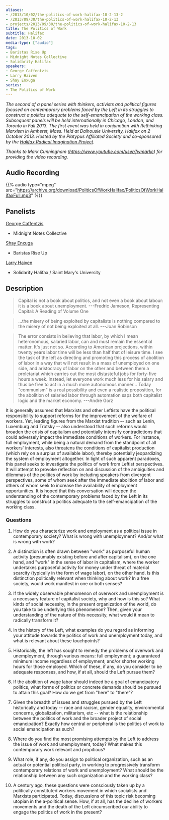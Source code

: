 ```yaml
---
aliases:
- /2013/10/02/the-politics-of-work-halifax-10-2-13-2
- /2013/09/30/the-politics-of-work-halifax-10-2-13
- projects/2013/09/30/the-politics-of-work-halifax-10-2-13
title: The Politics of Work
subtitle: Halifax
date: 2013-10-02
media-type: ["audio"]
tags:
- Baristas Rise Up
- Midnight Notes Collective
- Solidarity Halifax
speakers:
- George Caffentzis
- Larry Haiven
- Shay Enxuga
series:
- The Politics of Work
---
```


_The second of a panel series with thinkers, activists and political figures focused on contemporary problems faced by the Left in its struggles to construct a politics adequate to the self-emancipation of the working class. Subsequent panels will be held internationally in Chicago, London, and Toronto in Fall 2013. The first event was held in conjunction with Rethinking Marxism in Amherst, Mass. Held at Dalhousie University, Halifax on 2 October 2013. Hosted by the Platypus Affiliated Society and co-sponsored by the [Halifax Radical Imagination Project](http://radicalimagination.org/)._

_Thanks to Mark Cunningham (https://www.youtube.com/user/fwmarkc) for providing the video recording._

## Audio Recording

{{% audio type="mpeg" src="https://archive.org/download/PoliticsOfWorkHalifax/PoliticsOfWorkHalifaxFull.mp3" %}}

## Panelists

[George Caffentzis](/speakers/george-caffentzis/)
 - Midnight Notes Collective

[Shay Enxuga](/speakers/shay-enxuga/)
 - Baristas Rise Up

[Larry Haiven](/speakers/larry-haiven/)
 - Solidarity Halifax / Saint Mary's University


## Description

>Capital is not a book about politics, and not even a book about labour: it is a book about unemployment.
---Fredric Jameson, Representing Capital: A Reading of Volume One

>...the misery of being exploited by capitalists is nothing compared to the misery of not being exploited at all.
---Joan Robinson

>The error consists in believing that labor, by which I mean heteronomous, salaried labor, can and must remain the essential matter. It's just not so. According to American projections, within twenty years labor time will be less than half that of leisure time. I see the task of the left as directing and promoting this process of abolition of labor in a way that will not result in a mass of unemployed on one side, and aristocracy of labor on the other and between them a proletariat which carries out the most distasteful jobs for forty-five hours a week. Instead, let everyone work much less for his salary and thus be free to act in a much more autonomous manner... Today "communism" is a real possibility and even a realistic proposition, for the abolition of salaried labor through automation saps both capitalist logic and the market economy.
---Andre Gorz


It is generally assumed that Marxists and other Leftists have the political responsibility to support reforms for the improvement of the welfare of workers. Yet, leading figures from the Marxist tradition -- such as Lenin, Luxemburg and Trotsky -- also understood that such reforms would broaden the crisis of capitalism and potentially intensify contradictions that could adversely impact the immediate conditions of workers. For instance, full employment, while being a natural demand from the standpoint of all workers' interests, also threatens the conditions of capitalist production (which rely on a surplus of available labor), thereby potentially jeopardizing the system of employment altogether. In light of such apparent paradoxes, this panel seeks to investigate the politics of work from Leftist perspectives. It will attempt to provoke reflection on and discussion of the ambiguities and dilemmas of the politics of work by including speakers from divergent perspectives, some of whom seek after the immediate abolition of labor and others of whom seek to increase the availability of employment opportunities. It is hoped that this conversation will deepen the understanding of the contemporary problems faced by the Left in its struggles to construct a politics adequate to the self-emancipation of the working class.

### Questions

1. How do you characterize work and employment as a political issue in contemporary society? What is wrong with unemployment? And/or what is wrong with work?

2. A distinction is often drawn between "work" as purposeful human activity (presumably existing before and after capitalism), on the one hand, and "work" in the sense of labor in capitalism, where the worker undertakes purposeful activity for money under threat of material scarcity (typically in the form of wage labor), on the other hand. Is this distinction politically relevant when thinking about work? In a free society, would work manifest in one or both senses?

3. If the widely observable phenomenon of overwork and unemployment is a necessary feature of capitalist society, why and how is this so? What kinds of social necessity, in the present organization of the world, do you take to be underlying this phenomenon? Then, given your understanding of the nature of this necessity, what would it mean to radically transform it?

4. In the history of the Left, what examples do you regard as informing your attitude towards the politics of work and unemployment today, and what is relevant about these touchpoints?

5. Historically, the left has sought to remedy the problems of overwork and unemployment, through various means: full employment; a guaranteed minimum income regardless of employment; and/or shorter working hours for those employed. Which of these, if any, do you consider to be adequate responses, and how, if at all, should the Left pursue them?

6. If the abolition of wage labor should indeed be a goal of emancipatory politics, what forms of politics or concrete demands should be pursued to attain this goal? How do we get from "here" to "there"?

7. Given the breadth of issues and struggles pursued by the Left historically and today -- race and racism, gender equality, environmental concerns, globalization, militarism, etc -- what is the relationship between the politics of work and the broader project of social emancipation? Exactly how central or peripheral is the politics of work to social emancipation as such?

8. Where do you find the most promising attempts by the Left to address the issue of work and unemployment, today? What makes this contemporary work relevant and propitious?

9. What role, if any, do you assign to political organization, such as an actual or potential political party, in working to progressively transform contemporary relations of work and unemployment? What should be the relationship between any such organization and the working class?

10. A century ago, these questions were consciously taken up by a politically constituted workers movement in which socialists and Marxists participated. Today, discussions of this topic risk becoming utopian in the a-political sense. How, if at all, has the decline of workers movements and the death of the Left circumscribed our ability to engage the politics of work in the present?
